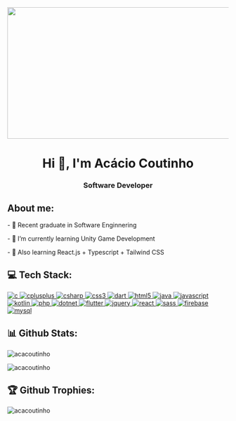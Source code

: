 <!--
**AcaCoutinho/AcaCoutinho** is a ✨ _special_ ✨ repository because its `README.md` (this file) appears on your GitHub profile.

Here are some ideas to get you started:

- 🔭 I’m currently working on ...
- 🌱 I’m currently learning ...
- 👯 I’m looking to collaborate on ...
- 🤔 I’m looking for help with ...
- 💬 Ask me about ...
- 📫 How to reach me: ...
- 😄 Pronouns: ...
- ⚡ Fun fact: ...
-->

<div id="header" align="center">
  <img src="https://media.giphy.com/media/26tn33aiTi1jkl6H6/giphy.gif" width="1200px" height="300px"/>
</div>

<h1 align="center">Hi 👋, I'm Acácio Coutinho</h1>
<h3 align="center">Software Developer</h3>

<h2 align="left">About me:</h2>
<p>- 🔭 Recent graduate in Software Enginnering</p>
<p>- 🌱 I’m currently learning Unity Game Development</p>
<p>- 🌱 Also learning React.js + Typescript + Tailwind CSS</p>

<h2 align="left">💻 Tech Stack:</h2>
<p align="left">
  <a href="https://www.cprogramming.com/" target="_blank" rel="noreferrer"> <img src="https://img.shields.io/badge/c-%2300599C.svg?style=flat&logo=c&logoColor=white" alt="c"/> </a> 
  <a href="https://www.w3schools.com/cpp/" target="_blank" rel="noreferrer"> <img src="https://img.shields.io/badge/c++-%2300599C.svg?style=flat&logo=c%2B%2B&logoColor=white" alt="cplusplus"/> </a> 
  <a href="https://www.w3schools.com/cs/" target="_blank" rel="noreferrer"> <img src="https://img.shields.io/badge/c%23-%23239120.svg?style=flat&logo=csharp&logoColor=white" alt="csharp" /> </a> 
  <a href="https://www.w3schools.com/css/" target="_blank" rel="noreferrer"> <img src="https://img.shields.io/badge/css3-%231572B6.svg?style=flat&logo=css3&logoColor=white" alt="css3" /> </a> 
  <a href="" target="_blank" rel="noreferrer"> <img src="https://img.shields.io/badge/dart-%230175C2.svg?style=flat&logo=dart&logoColor=white" alt="dart" /> </a>  
  <a href="https://www.w3.org/html/" target="_blank" rel="noreferrer"> <img src="https://img.shields.io/badge/html5-%23E34F26.svg?style=flat&logo=html5&logoColor=white" alt="html5"/> </a> 
  <a href="https://www.java.com" target="_blank" rel="noreferrer"> <img src="https://img.shields.io/badge/java-%23ED8B00.svg?style=flat&logo=openjdk&logoColor=white" alt="java"/> </a> 
  <a href="https://developer.mozilla.org/en-US/docs/Web/JavaScript" target="_blank" rel="noreferrer"> <img src="https://img.shields.io/badge/javascript-%23323330.svg?style=flat&logo=javascript&logoColor=%23F7DF1E" alt="javascript"/> </a>
  <a href="" target="_blank" rel="noreferrer"> <img src="https://img.shields.io/badge/kotlin-%237F52FF.svg?style=flat&logo=kotlin&logoColor=white" alt="kotlin" /> </a> 
  <a href="https://www.php.net" target="_blank" rel="noreferrer"> <img src="https://img.shields.io/badge/php-%23777BB4.svg?style=flat&logo=php&logoColor=white" alt="php"/> </a> 
  <a href="https://dotnet.microsoft.com/" target="_blank" rel="noreferrer"> <img src="https://img.shields.io/badge/.NET-5C2D91?style=flat&logo=.net&logoColor=white" alt="dotnet"/> </a>
  <a href="" target="_blank" rel="noreferrer"> <img src="https://img.shields.io/badge/Flutter-%2302569B.svg?style=flat&logo=Flutter&logoColor=white" alt="flutter" /> </a> 
  <a href="" target="_blank" rel="noreferrer"> <img src="https://img.shields.io/badge/jquery-%230769AD.svg?style=flat&logo=jquery&logoColor=white" alt="jquery" /> </a> 
  <a href="https://reactjs.org/" target="_blank" rel="noreferrer"> <img src="https://img.shields.io/badge/Flutter-%2302569B.svg?style=flat&logo=Flutter&logoColor=white" alt="react"/> </a>
  <a href="" target="_blank" rel="noreferrer"> <img src="https://img.shields.io/badge/SASS-hotpink.svg?style=flat&logo=SASS&logoColor=white" alt="sass" /> </a>
  <a href="" target="_blank" rel="noreferrer"> <img src="https://img.shields.io/badge/Firebase-039BE5?style=flat&logo=Firebase&logoColor=white" alt="firebase" /> </a> 
  <a href="https://www.mysql.com/" target="_blank" rel="noreferrer"> <img src="https://img.shields.io/badge/mysql-%2300000f.svg?style=flat&logo=mysql&logoColor=white" alt="mysql"/> </a>
</p>

<h2>📊 Github Stats:</h2>
<p>
  <img align="center" src="https://github-readme-streak-stats.herokuapp.com/?user=AcaCoutinho&theme=dark&hide_border=true" alt="acacoutinho" />
</p>
<p>
  <img align="center" src="https://github-readme-stats.vercel.app/api/top-langs/?username=AcaCoutinho&theme=dark&hide_border=true&include_all_commits=true&count_private=false&layout=compact" alt="acacoutinho" />
</p>

<h2>🏆 Github Trophies:</h2>
<p>
  <img align="left" src="https://github-profile-trophy.vercel.app/?username=AcaCoutinho&theme=chalk&no-frame=true&no-bg=true&margin-w=4" alt="acacoutinho" />
</p>
